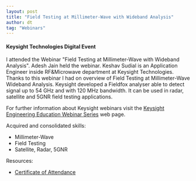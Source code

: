 ```yaml
---
layout: post
title: "Field Testing at Millimeter-Wave with Wideband Analysis"
author: dt
tag: "Webinars"
---
```

#### Keysight Technologies Digital Event

I attended the Webinar "Field Testing at Millimeter-Wave with Wideband Analysis". Adesh Jain held the webinar. Keshav Sudial is an Application Engineer inside RF&Microwave department at Keysight Technologies.
Thanks to this webinar I had on overview of Field Testing at Millimeter-Wave Wideband Analysis. Keysight developed a Fieldfox analyser able to detect signal up to 54 GHz and with 120 MHz bandwidth. It can be used in radar, satellite and 5GNR field testing applications.

<!-- your comment
<img src="/assets/img/2021-07-07-webinar-keysight-fieldtesting.jpg" class="img-fluid" alt="webinar-keysight-wifi6">  -->

For further information about Keysight webinars visit the [Keysight Engineering Education Webinar Series](https://www.keysight.com/it/en/events/europe-middleeast-africa-india/webinars.html?partnerref=ON24referral) web page.

Acquired and consolidated skills:
* Millimeter-Wave
* Field Testing
* Satellite, Radar, 5GNR

Resources:
* [Certificate of Attendance](/assets/pdf/2021-07-07-webinar-keysight-fieldtesting.pdf)